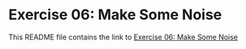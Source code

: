 # Exercise 06: Make Some Noise

This README file contains the link to [Exercise 06: Make Some Noise](https://danielcacatian.github.io/CART-253/exercises/exercise6/)
